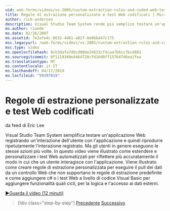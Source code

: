 ```yaml
---
uid: web-forms/videos/vs-2005/custom-extraction-rules-and-coded-web-tests
title: Regole di estrazione personalizzate e test Web codificati | Microsoft Docs
author: rick-anderson
description: Visual Studio Team System rende più semplice testare un'applicazione Web registrando un'interazione dell'utente con l'applicazione e quindi riprodurre ripetutamente il Remote Environment...
ms.author: riande
ms.date: 02/26/2007
ms.assetid: 7e2efe4c-8632-4d61-a82f-8e0bbd47c175
msc.legacyurl: /web-forms/videos/vs-2005/custom-extraction-rules-and-coded-web-tests
msc.type: video
ms.openlocfilehash: 0cb3dafa7d0cd08de24633cf4caa7b6cc7bc4881
ms.sourcegitcommit: 0f1119340e4464720cfd16d0ff15764746ea1fea
ms.translationtype: MT
ms.contentlocale: it-IT
ms.lasthandoff: 04/17/2019
ms.locfileid: "59397019"
---
```

# <a name="custom-extraction-rules-and-coded-web-tests"></a>Regole di estrazione personalizzate e test Web codificati

da feed di Eric Lee

Visual Studio Team System semplifica testare un'applicazione Web registrando un'interazione dell'utente con l'applicazione e quindi riprodurre ripetutamente l'interazione registrato. Ma gli utenti in genere eseguono le stesse azioni più volte. In questo video viene illustrato come estendere e personalizzare i test Web automatizzati per riflettere più accuratamente il modo in cui che un utente interagisce con l'applicazione. Viene illustrato come creare regole di estrazione personalizzata per eseguire il pull dei dati da un controllo Web che non supportano le regole di estrazione predefinite e come aggiungere c# o i test Web a livello di codice Visual Basic per aggiungere funzionalità quali cicli, per la logica e l'accesso ai dati esterni.

[&#9654;Guarda il video (12 minuti)](https://channel9.msdn.com/Blogs/ASP-NET-Site-Videos/custom-extraction-rules-and-coded-web-tests)

> [!div class="step-by-step"]
> [Precedente](code-coverage-of-automated-tests.md)
> [Successivo](the-effects-of-caching.md)
